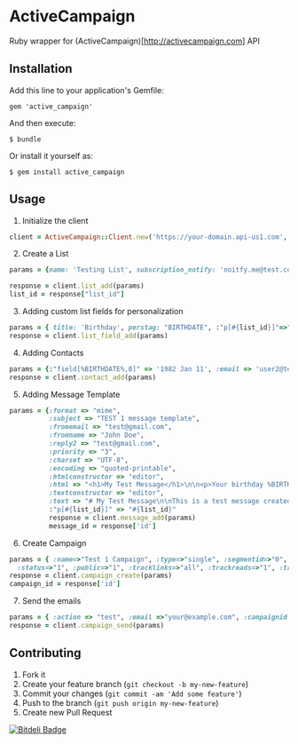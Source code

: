 # ActiveCampaign

Ruby wrapper for (ActiveCampaign)[http://activecampaign.com] API

## Installation

Add this line to your application's Gemfile:

    gem 'active_campaign'

And then execute:

    $ bundle

Or install it yourself as:

    $ gem install active_campaign

## Usage

1. Initialize the client

```ruby
client = ActiveCampaign::Client.new('https://your-domain.api-us1.com', 'api-key')
```

2. Create a List

```ruby
params = {name: 'Testing List', subscription_notify: 'noitfy.me@test.com', unsubscription_notify: 'notify.me@test.com', to_name: 'Moderator', carboncopy: 'me@est.com', sender_name: 'Your Name', sender_addr1: 'Lazimpat', sender_city: 'Kathmandu', sender_state: 'Bagmati', sender_zip: '33000', sender_country: 'Nepal'}

response = client.list_add(params)
list_id = response["list_id"]
```

3. Adding custom list fields for personalization

```ruby
params = { title: 'Birthday', perstag: "BIRTHDATE", :"p[#{list_id}]"=>"#{list_id}", type: "1", req: "1", show_in_list: "1" }
response = client.list_field_add(params)
```

4. Adding Contacts

```ruby
params = {:"field[%BIRTHDATE%,0]" => '1982 Jan 11', :email => 'user2@test.com', :first_name => 'User2', :last_name => 'Last2', :"p[#{list_id}]" => "#{list_id}"}
response = client.contact_add(params)
```

5. Adding Message Template

```ruby
params = {:format => "mime",
          :subject => "TEST 1 message template",
          :fromemail => "test@gmail.com",
          :fromname => "John Doe",
          :reply2 => "test@gmail.com",
          :priority => "3",
          :charset => "UTF-8",
          :encoding => "quoted-printable",
          :htmlconstructor => "editor",
          :html => "<h1>My Test Message</h1>\n\n<p>Your birthday %BIRTHDAY%.\n\nThis is a test message created via the API with PERSONALIZATION Tag.</p>",
          :textconstructor => "editor",
          :text => "# My Test Message\n\nThis is a test message created via the API.",
          :"p[#{list_id}]" => "#{list_id}"
          response = client.message_add(params)
          message_id = response['id']
```
6. Create Campaign

```ruby
params = { :name=>"Test 1 Campaign", :type=>"single", :segmentid=>"0", :sdate=>"2013-07-10 04:51:00",
  :status=>"1", :public=>"1", :tracklinks=>"all", :trackreads=>"1", :trackreplies=>"0", :trackreadsanalytics=>"0", :'p[9]'=> '9', :"m[#{message_id}]" => "#{message_id}"}
response = client.campaign_create(params)
campaign_id = response['id']
```

7. Send the emails

```ruby
params = { :action => "test", :email =>"your@example.com", :campaignid =>"#{campaign_id}", :messageid =>"#{message_id}", :type =>"mime" }
response = client.campaign_send(params)
```

## Contributing

1. Fork it
2. Create your feature branch (`git checkout -b my-new-feature`)
3. Commit your changes (`git commit -am 'Add some feature'`)
4. Push to the branch (`git push origin my-new-feature`)
5. Create new Pull Request


[![Bitdeli Badge](https://d2weczhvl823v0.cloudfront.net/millisami/active_campaign/trend.png)](https://bitdeli.com/free "Bitdeli Badge")

